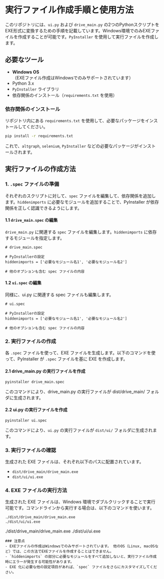 # 実行ファイル作成手順と使用方法

このリポジトリには、`ui.py` および `drive_main.py` の2つのPythonスクリプトをEXE形式に変換するための手順を記載しています。Windows環境でのみEXEファイルを作成することが可能です。`PyInstaller` を使用して実行ファイルを作成します。

## 必要なツール
- **Windows OS**（EXEファイル作成はWindowsでのみサポートされています）
- Python 3.x
- `PyInstaller` ライブラリ
- 依存関係のインストール（`requirements.txt` を使用）

### 依存関係のインストール
リポジトリ内にある `requirements.txt` を使用して、必要なパッケージをインストールしてください。

```bash
pip install -r requirements.txt
```

これで、`altgraph`, `selenium`, `PyInstaller` などの必要なパッケージがインストールされます。

## 実行ファイルの作成方法

### 1. `.spec` ファイルの準備
それぞれのスクリプトに対して、`spec` ファイルを編集して、依存関係を追加します。`hiddenimports` に必要なモジュールを追加することで、PyInstaller が依存関係を正しく認識できるようにします。

#### 1.1 `drive_main.spec` の編集
`drive_main.py` に関連する `spec` ファイルを編集します。`hiddenimports` に依存するモジュールを指定します。

```
# drive_main.spec

# PyInstallerの設定
hiddenimports = ['必要なモジュール名1', '必要なモジュール名2']

# 他のオプションも含む spec ファイルの内容
```

#### 1.2 `ui.spec` の編集
同様に、ui.py に関連する spec ファイルも編集します。

```
# ui.spec

# PyInstallerの設定
hiddenimports = ['必要なモジュール名1', '必要なモジュール名2']

# 他のオプションも含む spec ファイルの内容
```
### 2. 実行ファイルの作成
各 `.spec` ファイルを使って、EXE ファイルを生成します。以下のコマンドを使って、PyInstaller が `.spec` ファイルを基に EXE を作成します。

#### 2.1 drive_main.py の実行ファイルを作成
```
pyinstaller drive_main.spec
```
このコマンドにより、drive_main.py の実行ファイルが dist/drive_main/ フォルダに生成されます。

#### 2.2 ui.py の実行ファイルを作成
```
pyinstaller ui.spec
```
このコマンドにより、`ui.py` の実行ファイルが `dist/ui/` フォルダに生成されます。

### 3. 実行ファイルの確認
生成された EXE ファイルは、それぞれ以下のパスに配置されています。

- `dist/drive_main/drive_main.exe`
- `dist/ui/ui.exe`

### 4. EXE ファイルの実行方法
生成された EXE ファイルは、Windows 環境でダブルクリックすることで実行可能です。コマンドラインから実行する場合は、以下のコマンドを使います。

```bash
./dist/drive_main/drive_main.exe
./dist/ui/ui.exe

```
./dist/drive_main/drive_main.exe
./dist/ui/ui.exe

```
### 注意点
- EXEファイルの作成はWindowsでのみサポートされています。 他のOS（Linux, macOSなど）では、この方法でEXEファイルを作成することはできません。
- `hiddenimports` の部分に必要なモジュールをすべて追加しないと、実行ファイル作成時にエラーが発生する可能性があります。
- EXE 化に必要な他の設定項目があれば、`spec` ファイルをさらにカスタマイズしてください。